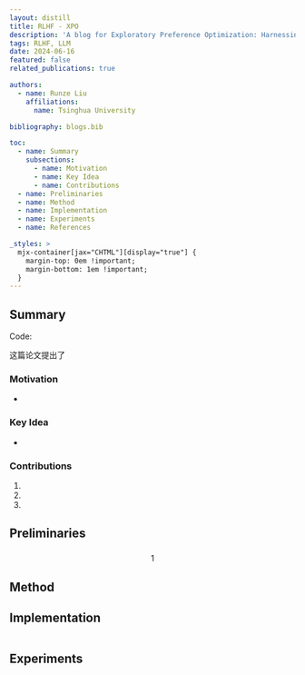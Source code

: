 ```yaml
---
layout: distill
title: RLHF - XPO
description: 'A blog for Exploratory Preference Optimization: Harnessing Implicit Q*-Approximation for Sample-Efficient RLHF (ArXiv 2405.21046)'
tags: RLHF, LLM
date: 2024-06-16
featured: false
related_publications: true

authors:
  - name: Runze Liu
    affiliations:
      name: Tsinghua University

bibliography: blogs.bib

toc:
  - name: Summary
    subsections:
      - name: Motivation
      - name: Key Idea
      - name: Contributions
  - name: Preliminaries
  - name: Method
  - name: Implementation
  - name: Experiments
  - name: References

_styles: >
  mjx-container[jax="CHTML"][display="true"] {
    margin-top: 0em !important;
    margin-bottom: 1em !important;
  }
---
```


## Summary

Code: 

这篇论文提出了 <d-cite key="DPO"></d-cite>

### Motivation

- 

### Key Idea

- 

### Contributions

1. 
2. 
3. 

## Preliminaries

### 

$$
\begin{equation}
1
\end{equation}
$$


## Method

### 



## Implementation

```python

```

## Experiments
